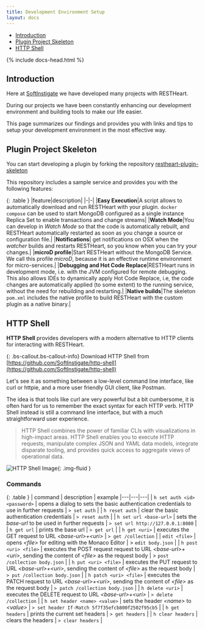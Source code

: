 ```yaml
---
title: Development Environment Setup
layout: docs
---
```


<div markdown="1" class="d-none d-xl-block col-xl-2 order-last bd-toc">

* [Introduction](#introduction)
* [Plugin Project Skeleton](#plugin-project-skeleton)
* [HTTP Shell](#http-shell)

</div>
<div markdown="1" class="col-12 col-md-9 col-xl-8 py-md-3 bd-content pt-0">

{% include docs-head.html %}

## Introduction

Here at [SoftInstigate](https://softinstigate.com) we have developed many projects with RESTHeart.

During our projects we have been constantly enhancing our development environment and building tools to make our life easier.

This page summarizes our findings and provides you with links and tips to setup your development environment in the most effective way.

## Plugin Project Skeleton

You can start developing a plugin by forking the repository [restheart-plugin-skeleton](https://github.com/SoftInstigate/restheart-plugin-skeleton)

This repository includes a sample service and provides you with the following features:

{: .table }
|feature|description|
|-|-|
|**Easy Execution**|A script allows to automatically download and run RESTHeart with your plugin. `docker compose` can be used to start MongoDB configured as a single instance Replica Set to enable transactions and change streams|
|**Watch Mode**|You can develop in *Watch Mode* so that the code is automatically rebuilt, and RESTHeart automatically restarted as soon as you change a source or configuration file.|
|**Notifications**| get notifications on OSX when the *watcher* builds and restarts RESTHeart, so you know when you can try your changes.|
|**microD profile**|Start RESTHeart without the MongoDB Service. We call this profile *microD*, because it is an effective runtime environment for micro-services.|
|**Debugging and Hot Code Replace**|RESTHeart runs in development mode, i.e. with the JVM configured for remote debugging. This also allows IDEs to dynamically apply Hot Code Replace, i.e, the code changes are automatically applied (to some extent) to the running service, without the need for rebuilding and restarting.|
|**Native builds**|The skeleton `pom.xml` includes the native profile to build RESTHeart with the custom plugin as a native binary.|

## HTTP Shell

**HTTP Shell** provides developers with a modern alternative to HTTP clients for interacting with RESTHeart.

{: .bs-callout.bs-callout-info}
Download HTTP Shell from [https://github.com/SoftInstigate/http-shell](https://github.com/SoftInstigate/http-shell)

Let's see it as something between a low-level command line interface, like curl or httpie, and a more user friendly GUI client, like Postman.

The idea is that tools like curl are very powerful but a bit cumbersome, it is often hard for us to remember the exact syntax for each HTTP verb. HTTP Shell instead is still a command line interface, but with a much straightforward user experience.

> HTTP Shell combines the power of familiar CLIs with visualizations in high-impact areas. HTTP Shell enables you to execute HTTP requests, manipulate complex JSON and YAML data models, integrate disparate tooling, and provides quick access to aggregate views of operational data.


![HTTP Shell Image](https://github.com/SoftInstigate/http-shell/raw/master/plugins/plugin-client-default/images/httpshellImage.png){: .img-fluid }

### Commands

{: .table }
| command | description | example
|---|---|---|
| `h set auth <id> <password>` | opens a dialog to sets the basic authentication credentials to use in further requests | `> set auth` |
| `h reset auth` | clear the basic authentication credentials | `> reset auth` |
| `h set url <base-url>` | sets the *base-url* to be used in further requests | `> set url http://127.0.0.1:8080` |
| `h get url` | prints the base url | `> get url` |
| `h get <uri>` | executes the GET request to URL *&lt;base-url&gt;+&lt;uri&gt;* | `> get /collection` |
| `edit <file>` | opens *&lt;file&gt;* for editing with the Monaco Editor | > `edit body.json` |
| `h post <uri> <file>` | executes the POST request request to URL *&lt;base-url>+&lt;uri&gt;*, sending the content of *&lt;file&gt;* as the request body | > `post /collection body.json` |
| `h put <uri> <file>` | executes the PUT request to URL *&lt;base-url&gt;+&lt;uri&gt;*, sending the content of *&lt;file&gt;* as the request body | `> put /collection body.json` |
| `h patch <uri> <file>` | executes the PATCH request to URL *&lt;base-url&gt;+&lt;uri&gt;*, sending the content of *&lt;file&gt;* as the request body | `> patch /collection body.json` |
| `h delete <uri>` | executes the DELETE request to URL *&lt;base-url&gt;+&lt;uri&gt;* | `> delete /collection` |
| `h set header <name> <value>` | sets the header *&lt;name&gt;* to *&lt;value&gt;* | `> set header If-Match 5f7f35efcb800f2502f95cb5` |
| `h get headers` | prints the current set headers | `> get headers` |
| `h clear headers` | clears the headers | `> clear headers` |
